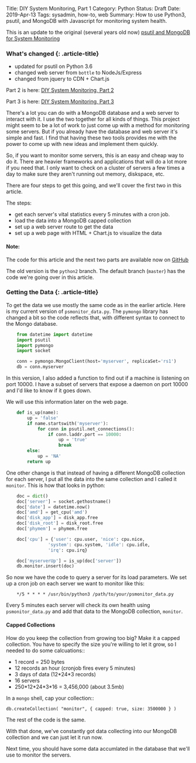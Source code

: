 Title: DIY System Monitoring, Part 1
Category: Python
Status: Draft
Date: 2019-Apr-13
Tags: sysadmin, how-to, web
Summary: How to use Python3, psutil, and MongoDB with Javascript for monitoring system health.

This is an update to the original (several years old now)
[psutil and MongoDB for System Monitoring](https://reachtim.com/articles/psutil-and-mongodb-for-system-monitoring.html)

### What's changed  {: .article-title}

- updated for psutil on Python 3.6
- changed web server from `bottle` to NodeJs/Express
- changed from jquery to CDN + Chart.js

Part 2 is here: [DIY System Monitoring, Part 2](https://reachtim.com/articles/diy-system-monitoring-part-2.html)

Part 3 is here: [DIY System Monitoring, Part 3](https://reachtim.com/articles/diy-system-monitoring-part-3.html)


There's a lot you can do with a MongoDB database and a web server 
to interact with it. I use the two together for all kinds of things.
This project might seem to be a lot of work to just come up with a
method for monitoring some servers. But if you already have the database
and web server it's simple and fast. I find that having these two
tools provides me with the power to come up with new ideas and implement
them quickly.

So, if you want to monitor some servers, this is an easy and cheap way to do it.
There are heavier frameworks and applications that will do a lot more if you need that.
I only want to check on a cluster of servers a few times a day to make sure they
aren't running out memory, diskspace, etc. 

There are four steps to get this going, and we'll cover the first two in
this article.

The steps:

- get each server's vital statistics every 5 minutes with a cron job.
- load the data into a MongoDB capped collection
- set up a web server route to get the data
- set up a web page with HTML + Chart.js to visualize the data


#### Note: 

The code for this article and the next two parts are available now on
[GitHub](https://github.com/tiarno/psmonitor)

The old version is the `python2` branch. The default branch (`master`) has the code
we're going over in this article.

### Getting the Data  {: .article-title}

To get the data we use mostly the same code as in the earlier article. 
Here is my current version of `psmonitor_data.py`. The `pymongo` library has
changed a bit so the code reflects that, with different syntax to connect
to the Mongo database.

```python
    from datetime import datetime
    import psutil
    import pymongo
    import socket

    conn = pymongo.MongoClient(host='myserver', replicaSet='rs1')
    db = conn.myserver
```

In this version,
I also added a function to find out if a machine is listening
on port 10000. I have a subset of servers that expose a daemon
on port 10000 and I'd like to know if it goes down. 

We will use this information later on the web page.

```python
    def is_up(name):
        up = 'false'
        if name.startswith('myserver'):
            for conn in psutil.net_connections():
                if conn.laddr.port == 10000:
                    up = 'true'
                    break
        else:
            up = 'NA'
        return up

```

One other change is that instead of having a different MongoDB collection for 
each server, I put all the data into the same collection and I called it
`monitor`. This is how that looks in python:

```python
    doc = dict()
    doc['server'] = socket.gethostname()
    doc['date'] = datetime.now()
    doc['amd'] = get_cpu('amd')
    doc['disk_app'] = disk_app.free
    doc['disk_root'] = disk_root.free
    doc['phymem'] = phymem.free

    doc['cpu'] = {'user': cpu.user, 'nice': cpu.nice,
                'system': cpu.system, 'idle': cpu.idle,
                'irq': cpu.irq}

    doc['myserverUp'] = is_up(doc['server'])
    db.monitor.insert(doc)
```

So now we have the code to query a server for its load parameters.
We set up a cron job on each server we want to monitor like this:

```
    */5 * * * * /usr/bin/python3 /path/to/your/psmonitor_data.py
```

Every 5 minutes each server will check its own health using `psmonitor_data.py`
and add that data to the MongoDB collection, `monitor`.

#### Capped Collections

How do you keep the collection from growing too big? Make it a capped collection.
You have to specify the size you're willing to let it grow, so I needed to 
do some calcuations::

- 1 record = 250 bytes
- 12 records an hour (cronjob fires every 5 minutes)
- 3 days of data (12\*24\*3 records)
- 16 servers
- 250\*12\*24\*3\*16 = 3,456,000 (about 3.5mb)

In a `mongo` shell, cap your collection::

    db.createCollection( "monitor", { capped: true, size: 3500000 } )

The rest of the code is the same. 

With that done, we've constantly got data collecting into our MongoDB collection 
and we can just let it run now. 

Next time, you should have some data accumlated in the database that we'll use
to monitor the servers.



